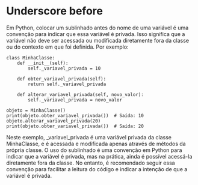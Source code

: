 # Underscore before

Em Python, colocar um sublinhado antes do nome de uma variável é uma convenção para indicar que essa variável é privada. Isso significa que a variável não deve ser acessada ou modificada diretamente fora da classe ou do contexto em que foi definida. Por exemplo:

```
class MinhaClasse:
    def __init__(self):
        self._variavel_privada = 10

    def obter_variavel_privada(self):
        return self._variavel_privada

    def alterar_variavel_privada(self, novo_valor):
        self._variavel_privada = novo_valor

objeto = MinhaClasse()
print(objeto.obter_variavel_privada())  # Saída: 10
objeto.alterar_variavel_privada(20)
print(objeto.obter_variavel_privada())  # Saída: 20

```

Neste exemplo, _variavel_privada é uma variável privada da classe MinhaClasse, e é acessada e modificada apenas através de métodos da própria classe. O uso do sublinhado é uma convenção em Python para indicar que a variável é privada, mas na prática, ainda é possível acessá-la diretamente fora da classe. No entanto, é recomendado seguir essa convenção para facilitar a leitura do código e indicar a intenção de que a variável é privada.